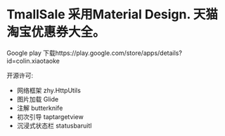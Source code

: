 # TmallSale 采用Material Design. 天猫淘宝优惠券大全。
Google play 下载https://play.google.com/store/apps/details?id=colin.xiaotaoke

开源许可:
* 网络框架 zhy.HttpUtils
* 图片加载 Glide
* 注解 butterknife
* 初次引导 taptargetview
* 沉浸式状态栏 statusbaruitl

